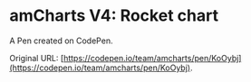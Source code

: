 # amCharts V4:  Rocket chart

A Pen created on CodePen.

Original URL: [https://codepen.io/team/amcharts/pen/KoOybj](https://codepen.io/team/amcharts/pen/KoOybj).

